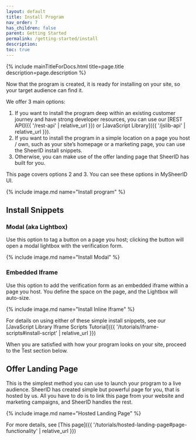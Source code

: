 ```yaml
---
layout: default
title: Install Program
nav_order: 7
has_children: false
parent: Getting Started
permalink: /getting-started/install
description: 
toc: true
---
```


{% include mainTitleForDocs.html title=page.title description=page.description %}

Now that the program is created, it is ready for installing on your site, so your target audience can find it.

We offer 3 main options:

1. If you want to install the program deep within an existing customer journey and have strong developer resources, you can use our [REST API]({{ '/rest-api' | relative_url }}) or [JavaScript Library]({{ '/jslib-api' | relative_url }}).
1.	If you want to install the program in a simple location on a page you host / own, such as your site’s homepage or a marketing page, you can use the SheerID install snippets.
1.	Otherwise, you can make use of the offer landing page that SheerID has built for you.

This page covers options 2 and 3. You can see these options in MySheerID UI.

{% include image.md name="Install program" %}

## Install Snippets
### Modal (aka Lightbox)
Use this option to tag a button on a page you host; clicking the button will open a modal lightbox with the verification form.

{% include image.md name="Install Modal" %}
### Embedded Iframe
Use this option to add the verification form as an embedded iframe within a page you host. You define the space on the page, and the Lightbox will auto-size.

{% include image.md name="Install Inline Iframe" %}

For details on using either of these simple install snippets, see our [JavaScript Library Iframe Scripts Tutorial]({{ '/tutorials/iframe-scripts#install-script' | relative_url }})

When you are satisfied with how your program looks on your site, proceed to the Test section below.

## Offer Landing Page
This is the simplest method you can use to launch your program to a live audience. SheerID has created simple but powerful page for you, that is hosted by us. All you have to do is to link this page from your website and marketing campaigns, and SheerID handles the rest. 

{% include image.md name="Hosted Landing Page" %}

For more details, see [This page]({{ '/tutorials/hosted-landing-page#page-functionality' | relative_url }})
